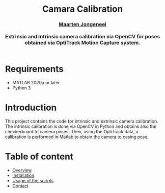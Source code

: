 <div align="center">
<h1 align="center">
Camara Calibration
</h1>
</div>
<div align="center">
<h3>
<a href="https://research.tue.nl/en/persons/maarten-jongeneel">Maarten Jongeneel</a>
<br>
<br>
Extrinsic and Intrinsic camera calibration via OpenCV for poses obtained via OptiTrack Motion Capture system.
<br>
<br>
</h3>
</div>

# Requirements
 - MATLAB 2020a or later. 
 - Python 3

# Introduction
This project contains the code for intrinsic and extrinsic camera calibration. The intrinsic calibration is done via OpenCV in Python and obtains also the checkerboard to camera poses. Then, using the OptiTrack data, a calibration is performed in Matlab to obtain the camera to casing pose.


Table of content
================
- [Overview](#overview)
- [Installation](#installation)
- [Usage of the scripts](#usage-of-the-scripts)
- [Contact](#contact)